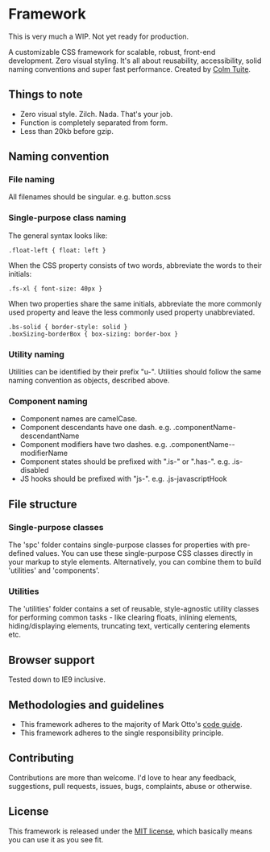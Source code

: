 # Framework

This is very much a WIP. Not yet ready for production.

A customizable CSS framework for scalable, robust, front-end development. Zero visual styling. It's all about reusability, accessibility, solid naming conventions and super fast performance. Created by <a href="http://www.twitter.com/colmtuite" target="_blank">Colm Tuite</a>.

## Things to note

- Zero visual style. Zilch. Nada. That's your job.
- Function is completely separated from form.
- Less than 20kb before gzip.

## Naming convention

### File naming

All filenames should be singular. e.g. button.scss

### Single-purpose class naming

The general syntax looks like:

    .float-left { float: left }

When the CSS property consists of two words, abbreviate the words to their initials:

    .fs-xl { font-size: 40px }
    
When two properties share the same initials, abbreviate the more commonly used property and leave the less commonly used property unabbreviated.

    .bs-solid { border-style: solid }
    .boxSizing-borderBox { box-sizing: border-box }

### Utility naming

Utilities can be identified by their prefix "u-". Utilities should follow the same naming convention as objects, described above.

### Component naming

- Component names are camelCase.
- Component descendants have one dash. e.g. .componentName-descendantName
- Component modifiers have two dashes. e.g. .componentName--modifierName
- Component states should be prefixed with ".is-" or ".has-". e.g. .is-disabled
- JS hooks should be prefixed with "js-". e.g. .js-javascriptHook

## File structure

### Single-purpose classes

The 'spc' folder contains single-purpose classes for properties with pre-defined values. You can use these single-purpose CSS classes directly in your markup to style elements. Alternatively, you can combine them to build 'utilities' and 'components'.

### Utilities

The 'utilities' folder contains a set of reusable, style-agnostic utility classes for performing common tasks - like clearing floats, inlining elements, hiding/displaying elements, truncating text, vertically centering elements etc.

## Browser support

Tested down to IE9 inclusive.

## Methodologies and guidelines

- This framework adheres to the majority of Mark Otto's <a href="http://codeguide.co">code guide</a>.
- This framework adheres to the single responsibility principle.

## Contributing

Contributions are more than welcome. I'd love to hear any feedback, suggestions, pull requests, issues, bugs, complaints, abuse or otherwise.

## License

This framework is released under the <a href="https://github.com/colmtuite/framework/blob/master/LICENSE">MIT license</a>, which basically means you can use it as you see fit.
